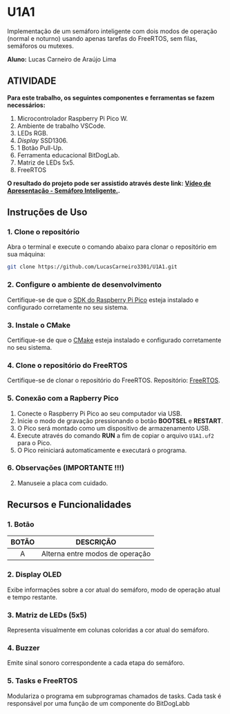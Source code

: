 # U1A1
Implementação de um semáforo inteligente com dois modos de operação (normal e noturno) usando apenas tarefas do FreeRTOS, sem filas, semáforos ou mutexes.

__Aluno:__
Lucas Carneiro de Araújo Lima

## ATIVIDADE 

__Para este trabalho, os seguintes componentes e ferramentas se fazem necessários:__
1) Microcontrolador Raspberry Pi Pico W.
2) Ambiente de trabalho VSCode.
3) LEDs RGB.
4) _Display_ SSD1306.
5) 1 Botão Pull-Up.
7) Ferramenta educacional BitDogLab.
8) Matriz de LEDs 5x5.
9) FreeRTOS

__O resultado do projeto pode ser assistido através deste link: [Vídeo de Apresentação - Semáforo Inteligente.]().__

## Instruções de Uso

### 1. Clone o repositório
Abra o terminal e execute o comando abaixo para clonar o repositório em sua máquina:
```bash
git clone https://github.com/LucasCarneiro3301/U1A1.git
```

### 2. Configure o ambiente de desenvolvimento
Certifique-se de que o [SDK do Raspberry Pi Pico](https://github.com/raspberrypi/pico-sdk) esteja instalado e configurado corretamente no seu sistema.

### 3. Instale o CMake
Certifique-se de que o [CMake](https://cmake.org/download/) esteja instalado e configurado corretamente no seu sistema.

### 4. Clone o repositório do FreeRTOS
Certifique-se de clonar o repositório do FreeRTOS. Repositório: [FreeRTOS](https://github.com/FreeRTOS/FreeRTOS-Kernel.git).

### 5. Conexão com a Rapberry Pico
1. Conecte o Raspberry Pi Pico ao seu computador via USB.
2. Inicie o modo de gravação pressionando o botão **BOOTSEL** e **RESTART**.
3. O Pico será montado como um dispositivo de armazenamento USB.
4. Execute através do comando **RUN** a fim de copiar o arquivo `U1A1.uf2` para o Pico.
5. O Pico reiniciará automaticamente e executará o programa.

### 6. Observações (IMPORTANTE !!!)
2. Manuseie a placa com cuidado.

## Recursos e Funcionalidades

### 1. Botão

| BOTÃO                            | DESCRIÇÃO                                     | 
|:----------------------------------:|:---------------------------------------------:|
| A                                  | Alterna entre modos de operação              | 

### 2. Display OLED
Exibe informações sobre a cor atual do semáforo, modo de operação atual e tempo restante.

### 3. Matriz de LEDs (5x5)
Representa visualmente em colunas coloridas a cor atual do semáforo. 

### 4. Buzzer
Emite sinal sonoro correspondente a cada etapa do semáforo.

### 5. Tasks e FreeRTOS
Modulariza o programa em subprogramas chamados de tasks. Cada task é responsável por uma função de um componente do BitDogLabb



